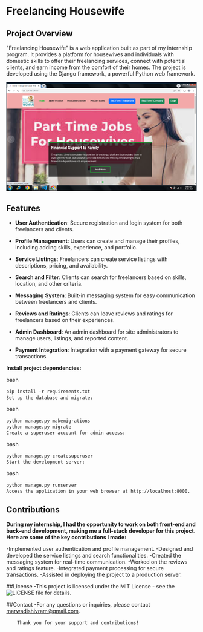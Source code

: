 # Freelancing Housewife

## Project Overview

"Freelancing Housewife" is a web application built as part of my internship program. It provides a platform for housewives and individuals with domestic skills to offer their freelancing services, connect with potential clients, and earn income from the comfort of their homes. The project is developed using the Django framework, a powerful Python web framework.

![alt Text](https://github.com/CodeWithShivram/Free-Lancer-Housewife/blob/main/sample.png)

## Features

- **User Authentication**: Secure registration and login system for both freelancers and clients.

- **Profile Management**: Users can create and manage their profiles, including adding skills, experience, and portfolio.

- **Service Listings**: Freelancers can create service listings with descriptions, pricing, and availability.

- **Search and Filter**: Clients can search for freelancers based on skills, location, and other criteria.

- **Messaging System**: Built-in messaging system for easy communication between freelancers and clients.

- **Reviews and Ratings**: Clients can leave reviews and ratings for freelancers based on their experiences.

- **Admin Dashboard**: An admin dashboard for site administrators to manage users, listings, and reported content.

- **Payment Integration**: Integration with a payment gateway for secure transactions.



**Install project dependencies:**

bash

	pip install -r requirements.txt
	Set up the database and migrate:

bash

	python manage.py makemigrations
	python manage.py migrate
	Create a superuser account for admin access:

bash

	python manage.py createsuperuser
	Start the development server:

bash

	python manage.py runserver
	Access the application in your web browser at http://localhost:8000.

## Contributions
**During my internship, I had the opportunity to work on both front-end and back-end development, making me a full-stack developer for this project. Here are some of the key contributions I made:**

-Implemented user authentication and profile management.
-Designed and developed the service listings and search functionalities.
-Created the messaging system for real-time communication.
-Worked on the reviews and ratings feature.
-Integrated payment processing for secure transactions.
-Assisted in deploying the project to a production server.

##License
  -This project is licensed under the MIT License - see the ![LICENSE](https://github.com/CodeWithShivram/Free-Lancer-Housewife/blob/main/LICENSE) file for details.

##Contact
  -For any questions or inquiries, please contact marwadishivram@gmail.com.

		Thank you for your support and contributions!




